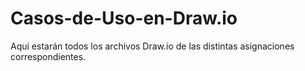 # Casos-de-Uso-en-Draw.io
Aqui estarán todos los archivos Draw.io de las distintas asignaciones correspondientes.
